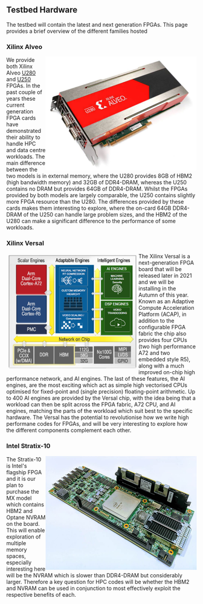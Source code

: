 ## Testbed Hardware

The testbed will contain the latest and next generation FPGAs. This page provides a brief overview of the different families hosted

### Xilinx Alveo

<img src="/overview/images/alveo-u280.jpg" width="400" height="300" align="right"/>

We provide both Xilinx Alveo [U280](https://www.xilinx.com/products/boards-and-kits/alveo/u280.html) and [U250](https://www.xilinx.com/products/boards-and-kits/alveo/u250.html) FPGAs. In the past couple of years these current generation FPGA cards have demonstrated their ability to handle HPC and data centre workloads. The main difference between the two models is in external memory, where the U280 provides 8GB of HBM2 (high bandwidth memory) and 32GB of DDR4-DRAM, whereas the U250 contains no DRAM but provides 64GB of DDR4-DRAM. Whilst the FPGAs provided by both models are largely comparable, the U250 contains slightly more FPGA resource than the U280. The differences provided by these cards makes them interesting to explore, where the on-card 64GB DDR4-DRAM of the U250 can handle large problem sizes, and the HBM2 of the U280 can make a significant difference to the performance of some workloads.

### Xilinx Versal

<img src="/overview/images/versal.png" width="340" height="300" align="left" style="padding:5px;"/>

The Xilinx Versal is a next-generation FPGA board that will be released later in 2021 and we will be installing in the Autumn of this year. Known as an Adaptive Compute Acceleration Platform (ACAP), in addition to the configurable FPGA fabric the chip also provides four CPUs (two high performance A72 and two embedded style R5), along with a much improved on-chip high performance network, and AI engines. The last of these features, the AI engines, are the most exciting which act as simple high vectorised CPUs optimised for fixed-point and (single precision) floating-point arithmetic. Up to 400 AI engines are provided by the Versal chip, with the idea being that a workload can then be split across the FPGA fabric, A72 CPU, and AI engines, matching the parts of the workload which suit best to the specific hardware. The Versal has the potential to revolutionise how we write high performane codes for FPGAs, and will be very interesting to explore how the different components complement each other.

### Intel Stratix-10

<img src="/overview/images/stratix-10.jpg" width="400" height="300" align="right"/>

The Stratix-10 is Intel's flagship FPGA and it is our plan to purchase the MX model which contains HBM2 and Optane NVRAM on the board. This will enable exploration of multiple memory spaces, especially interesting here will be the NVRAM which is slower than DDR4-DRAM but considerably larger. Therefore a key question for HPC codes will be whether the HBM2 and NVRAM can be used in conjunction to most effectively exploit the respective benefits of each.
